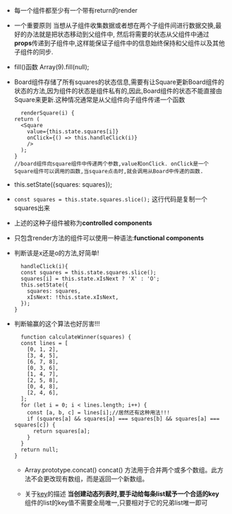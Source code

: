 - 每一个组件都至少有一个带有return的render
- 一个重要原则
当想从子组件收集数据或者想在两个子组件间进行数据交换,最好的办法就是把状态移动到父组件中,
然后将需要的状态从父组件中通过**props**传递到子组件中,这样能保证子组件中的信息始终保持和父组件以及其他子组件的同步.

- fill()函数
Array(9).fill(null);

- Board组件存储了所有squares的状态信息,需要有让Square更新Board组件的状态的方法,因为组件的状态是组件私有的,因此,Board组件的状态不能直接由Square来更新.这种情况通常是从父组件向子组件传递一个函数

  ````
    renderSquare(i) {
  return (
    <Square 
      value={this.state.squares[i]} 
      onClick={() => this.handleClick(i)}
      />
    );
  }
  //board组件向square组件中传递两个参数,value和onClick. onClick是一个Square组件可以调用的函数,当square点击时,就会调用从Board中传递的函数.
  ````
- this.setState({squares: squares});
- `const squares = this.state.squares.slice();` 这行代码是复制一个squares出来
- 上述的这种子组件被称为**controlled components**
- 只包含render方法的组件可以使用一种语法:**functional components**
- 判断该是x还是o的方法,好简单!

  ````
    handleClick(i){
    const squares = this.state.squares.slice();
    squares[i] = this.state.xIsNext ? 'X' : 'O';
    this.setState({
      squares: squares,
      xIsNext: !this.state.xIsNext,
    });
  }
  ````

- 判断输赢的这个算法也好厉害!!!
  ````
    function calculateWinner(squares) {
    const lines = [
      [0, 1, 2],
      [3, 4, 5],
      [6, 7, 8],
      [0, 3, 6],
      [1, 4, 7],
      [2, 5, 8],
      [0, 4, 8],
      [2, 4, 6],
    ];
    for (let i = 0; i < lines.length; i++) {
      const [a, b, c] = lines[i];//居然还有这种用法!!!
      if (squares[a] && squares[a] === squares[b] && squares[a] === squares[c]) {
        return squares[a];
      }
    }
    return null;
  }
  ````
  - Array.prototype.concat()
   concat() 方法用于合并两个或多个数组。此方法不会更改现有数组，而是返回一个新数组。

  - 关于[key](https://reactjs.org/tutorial/tutorial.html#keys)的描述
  **当创建动态列表时,要手动给每条list赋予一个合适的key**
  组件的list的key值不需要全局唯一,只要相对于它的兄弟list唯一即可